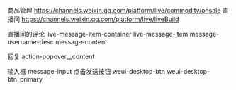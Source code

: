 商品管理 https://channels.weixin.qq.com/platform/live/commodity/onsale
直播间 https://channels.weixin.qq.com/platform/live/liveBuild

直播间的评论
live-message-item-container
live-message-item
message-username-desc
message-content

回复
action-popover__content


输入框
message-input
点击发送按钮
weui-desktop-btn weui-desktop-btn_primary
